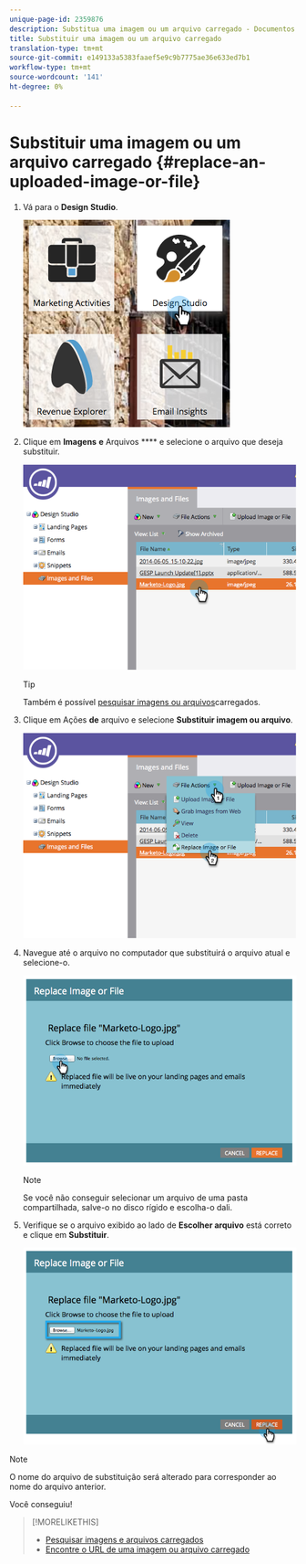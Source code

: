 ```yaml
---
unique-page-id: 2359876
description: Substitua uma imagem ou um arquivo carregado - Documentos do Marketo - Documentação do produto
title: Substituir uma imagem ou um arquivo carregado
translation-type: tm+mt
source-git-commit: e149133a5383faaef5e9c9b7775ae36e633ed7b1
workflow-type: tm+mt
source-wordcount: '141'
ht-degree: 0%

---
```



# Substituir uma imagem ou um arquivo carregado {#replace-an-uploaded-image-or-file}

1. Vá para o **Design** **Studio**.

   ![](assets/designstudio-6.png)

1. Clique em **Imagens** **e** Arquivos **** e selecione o arquivo que deseja substituir.

   ![](assets/image2014-9-16-11-3a21-3a48.png)

   >[!TIP]
   >
   >Também é possível [pesquisar imagens ou arquivos](search-uploaded-images-and-files.md)carregados.

1. Clique em Ações **de** arquivo e selecione **Substituir imagem ou arquivo**.

   ![](assets/image2014-9-16-11-3a21-3a55.png)

1. Navegue até o arquivo no computador que substituirá o arquivo atual e selecione-o.

   ![](assets/image2014-9-16-11-3a22-3a2.png)

   >[!NOTE]
   >
   >Se você não conseguir selecionar um arquivo de uma pasta compartilhada, salve-o no disco rígido e escolha-o dali.

1. Verifique se o arquivo exibido ao lado de **Escolher arquivo** está correto e clique em **Substituir**.

   ![](assets/image2014-9-16-11-3a22-3a12.png)

>[!NOTE]
>
>O nome do arquivo de substituição será alterado para corresponder ao nome do arquivo anterior.

Você conseguiu!

>[!MORELIKETHIS]
>
>* [Pesquisar imagens e arquivos carregados](search-uploaded-images-and-files.md)
>* [Encontre o URL de uma imagem ou arquivo carregado](find-the-url-of-an-uploaded-image-or-file.md)

>



